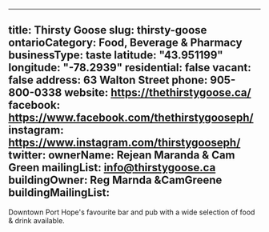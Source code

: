 
---
title: Thirsty Goose
slug: thirsty-goose
ontarioCategory: Food, Beverage & Pharmacy
businessType: taste
latitude: "43.951199"
longitude: "-78.2939"
residential: false
vacant: false
address: 63 Walton Street
phone: 905-800-0338
website: https://thethirstygoose.ca/
facebook: https://www.facebook.com/thethirstygooseph/
instagram: https://www.instagram.com/thirstygooseph/
twitter: 
ownerName: Rejean Maranda & Cam Green
mailingList: info@thirstygoose.ca
buildingOwner: Reg Marnda &CamGreene
buildingMailingList: 
---
Downtown Port Hope's favourite bar and pub with a wide selection of food & drink available.


